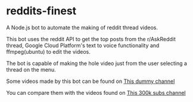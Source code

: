 # reddits-finest

A Node.js bot to automate the making of reddit thread videos.

This bot uses the reddit API to get the top posts from the r/AskReddit thread,
Google Cloud Platform's text to voice functionality and ffmpeg(ubuntu) to edit the videos.

The bot is capable of making the hole video just from the user selecting a thread on the menu.

Some videos made by this bot can be found on [This dummy channel](https://www.youtube.com/channel/UC2MR4V9dmncLnYCFTIz_4Kg/featured)

You can compare them with the videos found on [This 300k subs channel](https://www.youtube.com/user/SkyOnFir3)
